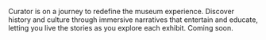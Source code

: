 Curator is on a journey to redefine the museum experience. Discover history and culture through immersive narratives that entertain and educate, letting you live the stories as you explore each exhibit. Coming soon.
